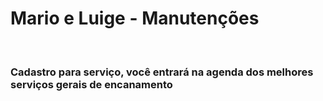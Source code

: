 <h1>Mario e Luige - Manutenções</h1>
<br>
<h3>Cadastro para serviço, você entrará na agenda dos melhores serviços gerais de encanamento</h3>
